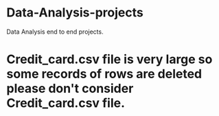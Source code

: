 # Data-Analysis-projects

 Data Analysis end to end projects.

# Credit_card.csv file is very large so some records of rows are deleted please don't consider Credit_card.csv file.
